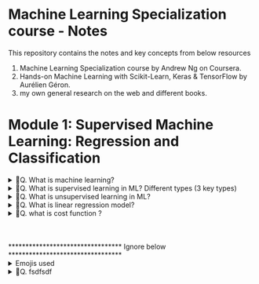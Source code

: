 # Machine Learning Specialization course - Notes
This repository contains the notes and key concepts from below resources 
1) Machine Learning Specialization course by Andrew Ng on Coursera.
2) Hands-on Machine Learning with Scikit-Learn, Keras & TensorFlow by Aurélien Géron.
3) my own general research on the web and different books.

# Module 1: Supervised Machine Learning: Regression and Classification

<details>
<summary>🎯Q. What is machine learning?</summary>

- Machine Learning is the `science (and art) of programming computers` so they can learn from data.
- Machine learning is the field that gives abilities to computers to learn without being explicitly programmed. - Arthur Samuel (1959)
- ⭐⭐Machine learning⭐ and ⭐deep learning⭐ are fields aimed at `implementing algorithms` that enable computers to learn from data and perform tasks that typically require human intelligence.⭐
- There are below main types of machine learning:
  - Supervised Learning
  - Unsupervised Learning
  - Reinforcement Learning
- Each type has its own unique characteristics and applications.
</details>


<details>
<summary>🎯Q. What is supervised learning in ML? Different types (3 key types)</summary>

- `supervised learning` is an algorithm which maps input X to output Y, where the learning algorithm learns from the "right answers" (labeled data).
- `Supervised learning` is a type of machine learning where the model is trained on a labeled dataset, meaning that each training example is paired with an output label.

- `Two main types of Supervised Learning` - 
  - `Regression` - Predicting continuous values (e.g., house prices, stock prices).
  - `Classification` - Predicting discrete labels or categories (e.g., spam detection, image recognition).

⭐⭐ Regression supervised learnning ⭐⭐
- `Regression meaning` - Its finding the relationship which explains how one element depends on another. 
  - `Regression` also means trying to `predict a number` from infinitely `possible outputs`.
  - `Example` - Predicting house prices based on features like size, location, number of rooms, etc.
  - in ecommerce , given input features of user, product, context, predict purchase amount.


⭐⭐ Classification supervised learning ⭐⭐
- `Classification meaning` - Its finding the relationship which explains how one element belongs to a particular category or class.
  - `Classification` also means trying to `predict a label` from a `finite set of possible outputs`.
  - `Example` - Email spam detection (spam or not spam), image recognition (cat, dog, car, etc.)
    - in ecommerce , given input features of user, product, context, predict whether user will buy the product (yes/no)



- IMP One liners - 
- 💡 Its not always finding the straight line in supervised learning regression; this can be polynomial, logarithmic, exponential, etc.
- Classification algorithms predicts categories / classes / labels unlike regression which predicts continuous values( e.g., real numbers).
</details>


<details>
<summary>🎯Q. What is unsupervised learning in ML?</summary>

- In `unsupervised learning` we ask algorithms to find something intresting in unlabeled data. Where in `supervised learning` the algorithm learns from the labeled data.
- Examples 
  - `Anomaly detection` - identifying unusual data points that do not conform to expected behavior.
  - `Clustering` - grouping similar data points together based on their features.
  - `Dimensionality reduction` - compress data using fewer numbers, reducing the number of features in a dataset while preserving important information.

</details>

<details>
<summary>🎯Q. What is linear regression model?</summary>

- ![alt text](image.png)
- For linear regression, the model is represented by:

  **f<sub>w,b</sub>(x)<sup>(i)</sup> = wx<sup>(i)</sup> + b**

  Where:
  - **f<sub>w,b</sub>(x)** is the prediction function
  - `w` is the weight/slope parameter
  - `b` is the bias/y-intercept parameter
  - `x` is the input feature
- The formula above is how you can represent straight lines - different values of  𝑤 and  𝑏 give you different straight lines on the plot.
- The formula can be used to predict outcomes based on input features, making it a fundamental concept in machine learning.
- ![alt text](image-1.png)
- ![alt text](image-2.png)
- ![alt text](image-3.png)
</details>

<details>
<summary>🎯Q. what is cost function ?</summary>

- The `cost function` (or `loss function`) is used to define the best parameters for the model, in our liniear regression case the best values for w and b.
- The goal of linear regression is to find the parameters `w` or `w` and `b` that results in smallest possible value for the cost J.
- ![alt text](image-4.png)
- ![alt text](image-5.png)
- ![alt text](image-6.png)
- ![alt text](image-7.png)
- ![alt text](image-8.png)
- ![alt text](image-9.png)
- ![alt text](image-10.png)
</details>

<br>
<br>
<br>
********************************* Ignore below *********************************
<details>
<summary>Emojis used</summary>
⭐ - For important points
🔥 - super important
💡 - For key concepts/tips
⚠️ - For warnings/common mistake
🎯 - For exam targets/focus areas/ question 
🚀 - For advanced topics .
🚫 - For indicating something that cannot be used or a concerning point
</summary>
</details>

<details>
<summary>🎯Q. fsdfsdf</summary>

- 

</details>